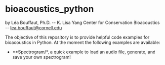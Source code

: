 # bioacoustics_python

by Léa Bouffaut, Ph.D. -- K. Lisa Yang Center for Conservation Bioacoustics -- lea.bouffaut@cornell.edu

The objective of this repository is to provide helpful code examples for bioacoustics in Python. At the moment the following examples are available:
* **Spectrogram/*, a quick example to load an audio file, generate, and save your own spectrogram!

